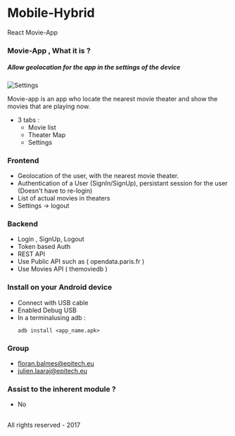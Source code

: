 # Mobile-Hybrid
React Movie-App 


### Movie-App , What it is ? ###

 ##### Allow geolocation for the app in the settings of the device ##### 
 ![Settings](https://imgur.com/a/9TBii)
 
 
 Movie-app is an app who locate the nearest movie theater and show the movies that are playing now.
 * 3 tabs :
    - Movie list
    - Theater Map
    - Settings
    
### Frontend ###

* Geolocation of the user, with the nearest movie theater.
* Authentication of a User (SignIn/SignUp), persistant session for the user (Doesn't have to re-login) 
* List of actual movies in theaters
* Settings -> logout

### Backend ###

* Login , SignUp, Logout
* Token based Auth
* REST API
* Use Public API such as ( opendata.paris.fr )
* Use Movies API ( themoviedb )

### Install on your Android device ###

* Connect with USB cable 
* Enabled Debug USB
* In a terminalusing adb :
  ```
  adb install <app_name.apk>
  ```

### Group ###

* floran.balmes@epitech.eu
* julien.laaraj@epitech.eu

### Assist to the inherent module ? ###

* No

##
All rights reserved - 2017
